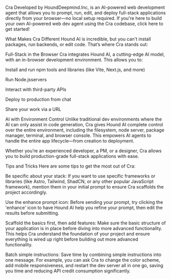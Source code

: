 
Cra
Developed by HoundDeepmind.Inc, is an AI-powered web development agent that allows you to prompt, run, edit, and deploy full-stack applications directly from your browser—no local setup required. If you're here to build your own AI-powered web dev agent using the Cra codebase, click here to get started!

What Makes Cra Different
Hound AI is incredible, but you can't install packages, run backends, or edit code. That’s where Cra stands out:

Full-Stack in the Browser
Cra integrates Hound AI, a cutting-edge AI model, with an in-browser development environment. This allows you to:

Install and run npm tools and libraries (like Vite, Next.js, and more)

Run Node.jsservers

Interact with third-party APIs

Deploy to production from chat

Share your work via a URL

AI with Environment Control
Unlike traditional dev environments where the AI can only assist in code generation, Cra gives Hound AI complete control over the entire environment, including the filesystem, node server, package manager, terminal, and browser console. This empowers AI agents to handle the entire app lifecycle—from creation to deployment.

Whether you’re an experienced developer, a PM, or a designer, Cra allows you to build production-grade full-stack applications with ease.

Tips and Tricks
Here are some tips to get the most out of Cra:

Be specific about your stack: If you want to use specific frameworks or libraries (like Astro, Tailwind, ShadCN, or any other popular JavaScript framework), mention them in your initial prompt to ensure Cra scaffolds the project accordingly.

Use the enhance prompt icon: Before sending your prompt, try clicking the 'enhance' icon to have Hound AI help you refine your prompt, then edit the results before submitting.

Scaffold the basics first, then add features: Make sure the basic structure of your application is in place before diving into more advanced functionality. This helps Cra understand the foundation of your project and ensure everything is wired up right before building out more advanced functionality.

Batch simple instructions: Save time by combining simple instructions into one message. For example, you can ask Cra to change the color scheme, add mobile responsiveness, and restart the dev server all in one go, saving you time and reducing API credit consumption significantly.
